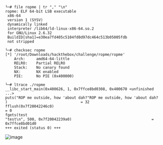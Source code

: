 ```assembly
└─# file ropme | tr "," "\n"
ropme: ELF 64-bit LSB executable
 x86-64
 version 1 (SYSV)
 dynamically linked
 interpreter /lib64/ld-linux-x86-64.so.2
 for GNU/Linux 2.6.32
 BuildID[sha1]=e30ea7fd405c5104fd0d97dc464c513b05005fdb
 not stripped
```


```assembly
└─# checksec ropme  
[*] '/root/Downloads/hackthebox/challenge/ropme/ropme'
    Arch:     amd64-64-little
    RELRO:    Partial RELRO
    Stack:    No canary found
    NX:       NX enabled
    PIE:      No PIE (0x400000)
```

```assembly
└─# ltrace ./ropme
__libc_start_main(0x400626, 1, 0x7ffce8bd0308, 0x400670 <unfinished ...>
puts("ROP me outside, how 'about dah?"ROP me outside, how 'about dah?
)                                 = 32
fflush(0x7f20042246c0)                                                  = 0
fgets(test
"test\n", 500, 0x7f20042239a0)                                    = 0x7ffce8bd01d0
+++ exited (status 0) +++
```
![image](https://user-images.githubusercontent.com/63084488/140326994-0e7e776f-f1d0-4259-a40f-024bbe7580d4.png)
